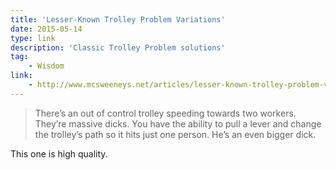 ```yaml
---
title: 'Lesser-Known Trolley Problem Variations'
date: 2015-05-14
type: link
description: 'Classic Trolley Problem solutions'
tag:
    - Wisdom
link:
    - http://www.mcsweeneys.net/articles/lesser-known-trolley-problem-variations
---
```

>There’s an out of control trolley speeding towards two workers. They’re massive dicks. You have the ability to pull a lever and change the trolley’s path so it hits just one person. He’s an even bigger dick.

This one is high quality.
